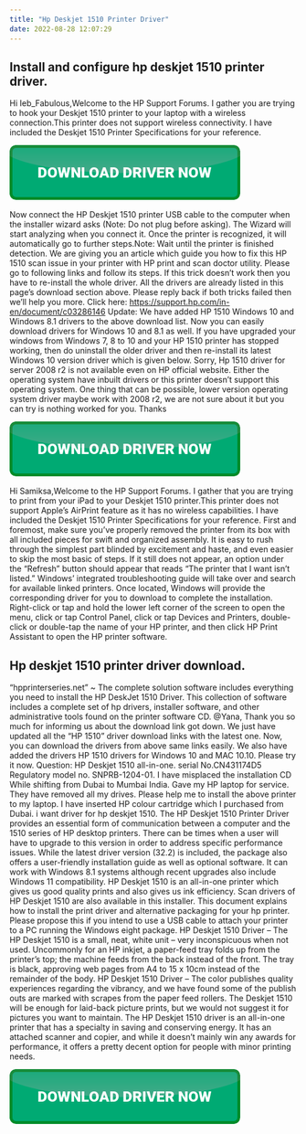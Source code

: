 ```yaml
---
title: "Hp Deskjet 1510 Printer Driver"
date: 2022-08-28 12:07:29
---
```


## Install and configure hp deskjet 1510 printer driver.

Hi Ieb_Fabulous,Welcome to the HP Support Forums. I gather you are trying to hook your Deskjet 1510 printer to your laptop with a wireless connection.This printer does not support wireless connectivity. I have included the Deskjet 1510 Printer Specifications for your reference.

[![button](https://github.com/driverbay/driverbay.github.io/blob/main/dlbutton.png?raw=true)](https://printerpatch.com/download-printer-driver)


Now connect the HP Deskjet 1510 printer USB cable to the computer when the installer wizard asks (Note: Do not plug before asking). The Wizard will start analyzing when you connect it. Once the printer is recognized, it will automatically go to further steps.Note: Wait until the printer is finished detection.
We are giving you an article which guide you how to fix this HP 1510 scan issue in your printer with HP print and scan doctor utility. Please go to following links and follow its steps. If this trick doesn’t work then you have to re-install the whole driver. All the drivers are already listed in this page’s download section above. Please reply back if both tricks failed then we’ll help you more.
Click here: https://support.hp.com/in-en/document/c03286146
Update: We have added HP 1510 Windows 10 and Windows 8.1 drivers to the above download list. Now you can easily download drivers for Windows 10 and 8.1 as well. If you have upgraded your windows from Windows 7, 8 to 10 and your HP 1510 printer has stopped working, then do uninstall the older driver and then re-install its latest Windows 10 version driver which is given below.
Sorry, Hp 1510 driver for server 2008 r2 is not available even on HP official website. Either the operating system have inbuilt drivers or this printer doesn’t support this operating system. One thing that can be possible, lower version operating system driver maybe work with 2008 r2, we are not sure about it but you can try is nothing worked for you.
Thanks

[![button](https://github.com/driverbay/driverbay.github.io/blob/main/dlbutton.png?raw=true)](https://printerpatch.com/download-printer-driver)


Hi Samiksa,Welcome to the HP Support Forums. I gather that you are trying to print from your iPad to your Deskjet 1510 printer.This printer does not support Apple’s AirPrint feature as it has no wireless capabilities. I have included the Deskjet 1510 Printer Specifications for your reference.
First and foremost, make sure you’ve properly removed the printer from its box with all included pieces for swift and organized assembly. It is easy to rush through the simplest part blinded by excitement and haste, and even easier to skip the most basic of steps.
If it still does not appear, an option under the “Refresh” button should appear that reads “The printer that I want isn’t listed.” Windows’ integrated troubleshooting guide will take over and search for available linked printers. Once located, Windows will provide the corresponding driver for you to download to complete the installation.
Right-click or tap and hold the lower left corner of the screen to open the menu, click or tap Control Panel, click or tap Devices and Printers, double-click or double-tap the name of your HP printer, and then click HP Print Assistant to open the HP printer software.

## Hp deskjet 1510 printer driver download.

“hpprinterseries.net” ~ The complete solution software includes everything you need to install the HP DeskJet 1510 Driver. This collection of software includes a complete set of hp drivers, installer software, and other administrative tools found on the printer software CD.
@Yana, Thank you so much for informing us about the download link got down. We just have updated all the “HP 1510” driver download links with the latest one. Now, you can download the drivers from above same links easily. We also have added the drivers HP 1510 drivers for Windows 10 and MAC 10.10. Please try it now.
Question: HP Deskjet 1510 all-in-one. serial No.CN431174D5 Regulatory model no. SNPRB-1204-01. I have misplaced the installation CD While shifting from Dubai to Mumbai India. Gave my HP laptop for service. They have removed all my drives. Please help me to install the above printer to my laptop. I have inserted HP colour cartridge which I purchased from Dubai. i want driver for hp deskjet 1510.
The HP Deskjet 1510 Printer Driver provides an essential form of communication between a computer and the 1510 series of HP desktop printers. There can be times when a user will have to upgrade to this version in order to address specific performance issues. While the latest driver version (32.2) is included, the package also offers a user-friendly installation guide as well as optional software. It can work with Windows 8.1 systems although recent upgrades also include Windows 11 compatibility.
HP Deskjet 1510 is an all-in-one printer which gives us good quality prints and also gives us ink efficiency. Scan drivers of HP Deskjet 1510 are also available in this installer. This document explains how to install the print driver and alternative packaging for your hp printer. Please propose this if you intend to use a USB cable to attach your printer to a PC running the Windows eight package.
HP Deskjet 1510 Driver – The HP Deskjet 1510 is a small, neat, white unit – very inconspicuous when not used. Uncommonly for an HP inkjet, a paper-feed tray folds up from the printer’s top; the machine feeds from the back instead of the front. The tray is black, approving web pages from A4 to 15 x 10cm instead of the remainder of the body.
HP Deskjet 1510 Driver – The color publishes quality experiences regarding the vibrancy, and we have found some of the publish outs are marked with scrapes from the paper feed rollers. The Deskjet 1510 will be enough for laid-back picture prints, but we would not suggest it for pictures you want to maintain.
The HP Deskjet 1510 driver is an all-in-one printer that has a specialty in saving and conserving energy. It has an attached scanner and copier, and while it doesn’t mainly win any awards for performance, it offers a pretty decent option for people with minor printing needs.


[![button](https://github.com/driverbay/driverbay.github.io/blob/main/dlbutton.png?raw=true)](https://printerpatch.com/download-printer-driver)